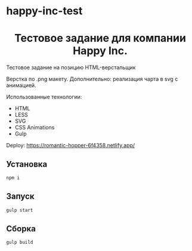# happy-inc-test
<h1 align="center">Тестовое задание для компании Happy Inc.</h1>

<p>Тестовое задание на позицию HTML-верстальщик</p>
<p>Верстка по .png макету. Дополнительно: реализация чарта в svg с анимацией.</p>

<p>
  Использованные технологии:
</p>
<ul>
  <li>HTML</li>
  <li>LESS</li>
  <li>SVG</li>
  <li>CSS Animations</li>
  <li>Gulp</li>
</ul>

<p> Deploy: <a href="https://romantic-hopper-6f4358.netlify.app">https://romantic-hopper-6f4358.netlify.app/</a>

## Установка

```sh
npm i
```

## Запуск

```sh
gulp start
```
## Сборка

```sh
gulp build
```
